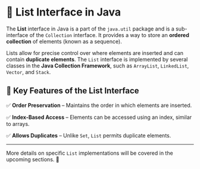 # 📜 List Interface in Java

The **List** interface in Java is a part of the `java.util` package and is a sub-interface of the `Collection` interface. 
It provides a way to store an **ordered collection** of elements (known as a sequence).

Lists allow for precise control over where elements are inserted and can contain **duplicate elements**. 
The `List` interface is implemented by several classes in the **Java Collection Framework**, such as `ArrayList`, `LinkedList`, `Vector`, and `Stack`.

## 🔑 Key Features of the List Interface

✅ **Order Preservation** – Maintains the order in which elements are inserted.

✅ **Index-Based Access** – Elements can be accessed using an index, similar to arrays.

✅ **Allows Duplicates** – Unlike `Set`, `List` permits duplicate elements.

---

More details on specific `List` implementations will be covered in the upcoming sections. 🚀
